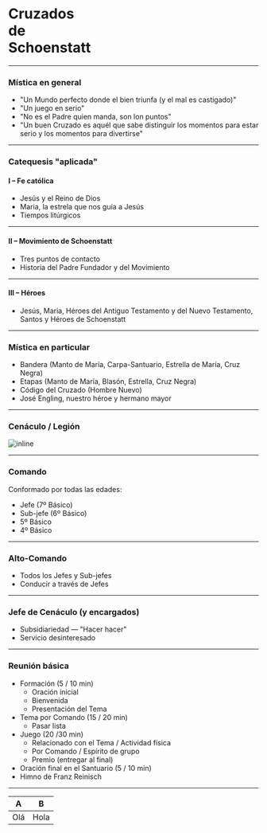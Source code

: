 # Cruzados<br>de<br>Schoenstatt

---

### Mística en general

- "Un Mundo perfecto donde el bien triunfa (y el mal es castigado)"
- "Un juego en serio"
- "No es el Padre quien manda, son lon puntos"
- "Un buen Cruzado es aquél que sabe distinguir los momentos para estar serio y los momentos para divertirse"

---

### Catequesis "aplicada"

#### I – Fe católica

- Jesús y el Reino de Dios
- Maria, la estrela que nos guía a Jesús
- Tiempos litúrgicos

---

#### II – Movimiento de Schoenstatt

- Tres puntos de contacto
- Historia del Padre Fundador y del Movimiento

---

####  III – Héroes

- Jesús, Maria, Héroes del Antiguo Testamento y del Nuevo Testamento, Santos y Héroes de Schoenstatt

---

### Mística en particular

- Bandera (Manto de María, Carpa-Santuario, Estrella de María, Cruz Negra)
- Etapas (Manto de María, Blasón, Estrella, Cruz Negra)
- Código del Cruzado (Hombre Nuevo)
- José Engling, nuestro héroe y hermano mayor

---

### Cenáculo / Legión

![inline](esquema.png)

---

### Comando

Conformado por todas las edades:

- Jefe (7º Básico)
- Sub-jefe (6º Básico)
- 5º Básico
- 4º Básico

---

### Alto-Comando

- Todos los Jefes y Sub-jefes
- Conducir a través de Jefes

---

### Jefe de Cenáculo (y encargados)

- Subsidiariedad — "Hacer hacer"
- Servicio desinteresado

---

### Reunión básica

- Formación (5 / 10 min)
  - Oración inicial
  - Bienvenida
  - Presentación del Tema
- Tema por Comando (15 / 20 min)
  - Pasar lista
- Juego (20 /30 min)
  - Relacionado con el Tema / Actividad física
  - Por Comando / Espírito de grupo
  - Premio (entregar al final)
-  Oración final en el Santuario (5 / 10 min)
  - Himno de Franz Reinisch
  
---

| A | B |
| - | - |
| Olá | Hola |